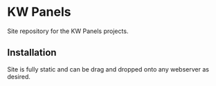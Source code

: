 # KW Panels
Site repository for the KW Panels projects.

## Installation
Site is fully static and can be drag and dropped onto any webserver as desired.
